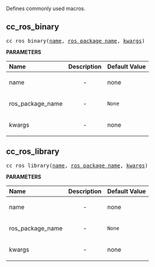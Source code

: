 <!-- Generated with Stardoc: http://skydoc.bazel.build -->

 Defines commonly used macros.


<a id="cc_ros_binary"></a>

## cc_ros_binary

<pre>
cc_ros_binary(<a href="#cc_ros_binary-name">name</a>, <a href="#cc_ros_binary-ros_package_name">ros_package_name</a>, <a href="#cc_ros_binary-kwargs">kwargs</a>)
</pre>



**PARAMETERS**


| Name  | Description | Default Value |
| :------------- | :------------- | :------------- |
| <a id="cc_ros_binary-name"></a>name |  <p align="center"> - </p>   |  none |
| <a id="cc_ros_binary-ros_package_name"></a>ros_package_name |  <p align="center"> - </p>   |  <code>None</code> |
| <a id="cc_ros_binary-kwargs"></a>kwargs |  <p align="center"> - </p>   |  none |


<a id="cc_ros_library"></a>

## cc_ros_library

<pre>
cc_ros_library(<a href="#cc_ros_library-name">name</a>, <a href="#cc_ros_library-ros_package_name">ros_package_name</a>, <a href="#cc_ros_library-kwargs">kwargs</a>)
</pre>



**PARAMETERS**


| Name  | Description | Default Value |
| :------------- | :------------- | :------------- |
| <a id="cc_ros_library-name"></a>name |  <p align="center"> - </p>   |  none |
| <a id="cc_ros_library-ros_package_name"></a>ros_package_name |  <p align="center"> - </p>   |  <code>None</code> |
| <a id="cc_ros_library-kwargs"></a>kwargs |  <p align="center"> - </p>   |  none |


